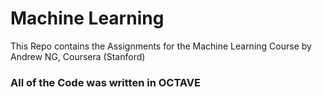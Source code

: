 # Machine Learning
This Repo contains the Assignments for the Machine Learning Course by Andrew NG, Coursera (Stanford)

### All of the Code was written in OCTAVE
